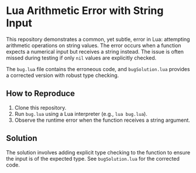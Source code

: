 # Lua Arithmetic Error with String Input

This repository demonstrates a common, yet subtle, error in Lua: attempting arithmetic operations on string values.  The error occurs when a function expects a numerical input but receives a string instead.  The issue is often missed during testing if only `nil` values are explicitly checked. 

The `bug.lua` file contains the erroneous code, and `bugSolution.lua` provides a corrected version with robust type checking.

## How to Reproduce
1. Clone this repository.
2. Run `bug.lua` using a Lua interpreter (e.g., `lua bug.lua`).
3. Observe the runtime error when the function receives a string argument.

## Solution
The solution involves adding explicit type checking to the function to ensure the input is of the expected type. See `bugSolution.lua` for the corrected code.